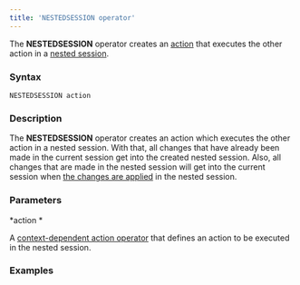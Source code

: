 ```yaml
---
title: 'NESTEDSESSION operator'
---
```


The **NESTEDSESSION** operator creates an [action](Actions.md) that executes the other action in a [nested session](30769225.html#Newsession(NEWSESSION,NESTEDSESSION)-nested).

### Syntax

    NESTEDSESSION action 

### Description

The **NESTEDSESSION** operator creates an action which executes the other action in a nested session. With that, all changes that have already been made in the current session get into the created nested session. Also, all changes that are made in the nested session will get into the current session when [the changes are applied](Apply_changes_APPLY_.md) in the nested session.

### Parameters

*action *

A [context-dependent action operator](Action-operator_36307157.html#Actionoperator-contextdependent) that defines an action to be executed in the nested session.

### Examples



  

